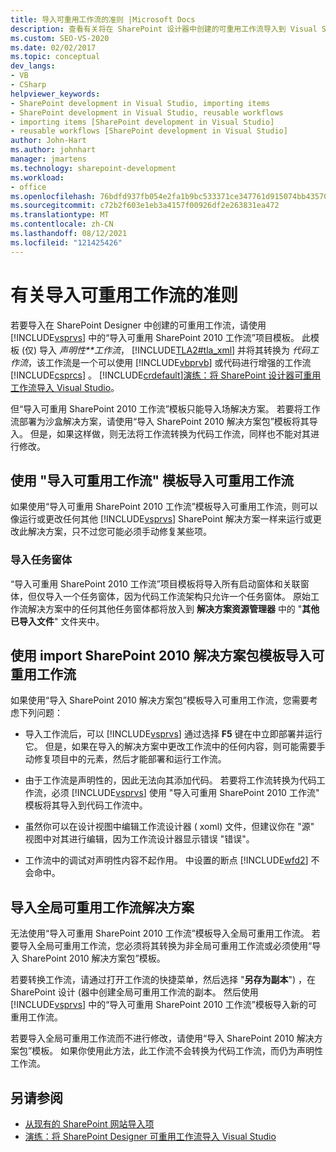 ```yaml
---
title: 导入可重用工作流的准则 |Microsoft Docs
description: 查看有关将在 SharePoint 设计器中创建的可重用工作流导入到 Visual Studio 的准则。
ms.custom: SEO-VS-2020
ms.date: 02/02/2017
ms.topic: conceptual
dev_langs:
- VB
- CSharp
helpviewer_keywords:
- SharePoint development in Visual Studio, importing items
- SharePoint development in Visual Studio, reusable workflows
- importing items [SharePoint development in Visual Studio]
- reusable workflows [SharePoint development in Visual Studio]
author: John-Hart
ms.author: johnhart
manager: jmartens
ms.technology: sharepoint-development
ms.workload:
- office
ms.openlocfilehash: 76bdfd937fb054e2fa1b9bc533371ce347761d915074bb435705f9395a2270f5
ms.sourcegitcommit: c72b2f603e1eb3a4157f00926df2e263831ea472
ms.translationtype: MT
ms.contentlocale: zh-CN
ms.lasthandoff: 08/12/2021
ms.locfileid: "121425426"
---
```

# <a name="guidelines-for-importing-reusable-workflows"></a>有关导入可重用工作流的准则
  若要导入在 SharePoint Designer 中创建的可重用工作流，请使用 [!INCLUDE[vsprvs](../sharepoint/includes/vsprvs-md.md)] 中的“导入可重用 SharePoint 2010 工作流”项目模板。 此模板 (仅) 导入 *声明性**工作流*， [!INCLUDE[TLA2#tla_xml](../sharepoint/includes/tla2sharptla-xml-md.md)] 并将其转换为 *代码工作流*，该工作流是一个可以使用 [!INCLUDE[vbprvb](../sharepoint/includes/vbprvb-md.md)] 或代码进行增强的工作流 [!INCLUDE[csprcs](../sharepoint/includes/csprcs-md.md)] 。 [!INCLUDE[crdefault](../sharepoint/includes/crdefault-md.md)][演练：将 SharePoint 设计器可重用工作流导入 Visual Studio](../sharepoint/walkthrough-import-a-sharepoint-designer-reusable-workflow-into-visual-studio.md)。

 但“导入可重用 SharePoint 2010 工作流”模板只能导入场解决方案。 若要将工作流部署为沙盒解决方案，请使用“导入 SharePoint 2010 解决方案包”模板将其导入。 但是，如果这样做，则无法将工作流转换为代码工作流，同样也不能对其进行修改。

## <a name="import-reusable-workflows-by-using-the-import-reusable-workflow-template"></a>使用 "导入可重用工作流" 模板导入可重用工作流
 如果使用“导入可重用 SharePoint 2010 工作流”模板导入可重用工作流，则可以像运行或更改任何其他 [!INCLUDE[vsprvs](../sharepoint/includes/vsprvs-md.md)] SharePoint 解决方案一样来运行或更改此解决方案，只不过您可能必须手动修复某些项。

### <a name="import-task-forms"></a>导入任务窗体
 “导入可重用 SharePoint 2010 工作流”项目模板将导入所有启动窗体和关联窗体，但仅导入一个任务窗体，因为代码工作流架构只允许一个任务窗体。 原始工作流解决方案中的任何其他任务窗体都将放入到 **解决方案资源管理器** 中的 "**其他已导入文件**" 文件夹中。

## <a name="import-reusable-workflows-by-using-the-import-sharepoint-2010-solution-package-template"></a>使用 import SharePoint 2010 解决方案包模板导入可重用工作流
 如果使用“导入 SharePoint 2010 解决方案包”模板导入可重用工作流，您需要考虑下列问题：

- 导入工作流后，可以 [!INCLUDE[vsprvs](../sharepoint/includes/vsprvs-md.md)] 通过选择 **F5** 键在中立即部署并运行它。 但是，如果在导入的解决方案中更改工作流中的任何内容，则可能需要手动修复项目中的元素，然后才能部署和运行工作流。

- 由于工作流是声明性的，因此无法向其添加代码。 若要将工作流转换为代码工作流，必须 [!INCLUDE[vsprvs](../sharepoint/includes/vsprvs-md.md)] 使用 "导入可重用 SharePoint 2010 工作流" 模板将其导入到代码工作流中。

- 虽然你可以在设计视图中编辑工作流设计器 ( xoml) 文件，但建议你在 "源" 视图中对其进行编辑，因为工作流设计器显示错误 "错误"。

- 工作流中的调试对声明性内容不起作用。 中设置的断点 [!INCLUDE[wfd2](../sharepoint/includes/wfd2-md.md)] 不会命中。

## <a name="import-globally-reusable-workflow-solutions"></a>导入全局可重用工作流解决方案
 无法使用“导入可重用 SharePoint 2010 工作流”模板导入全局可重用工作流。 若要导入全局可重用工作流，您必须将其转换为非全局可重用工作流或必须使用“导入 SharePoint 2010 解决方案包”模板。

 若要转换工作流，请通过打开工作流的快捷菜单，然后选择 "**另存为副本**") ，在 SharePoint 设计 (器中创建全局可重用工作流的副本。 然后使用 [!INCLUDE[vsprvs](../sharepoint/includes/vsprvs-md.md)] 中的“导入可重用 SharePoint 2010 工作流”模板导入新的可重用工作流。

 若要导入全局可重用工作流而不进行修改，请使用“导入 SharePoint 2010 解决方案包”模板。 如果你使用此方法，此工作流不会转换为代码工作流，而仍为声明性工作流。

## <a name="see-also"></a>另请参阅
- [从现有的 SharePoint 网站导入项](../sharepoint/importing-items-from-an-existing-sharepoint-site.md)
- [演练：将 SharePoint Designer 可重用工作流导入 Visual Studio](../sharepoint/walkthrough-import-a-sharepoint-designer-reusable-workflow-into-visual-studio.md)
